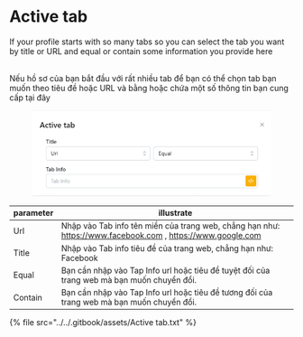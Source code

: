 # Active tab

If your profile starts with so many tabs so you can select the tab you want by title or URL and equal or contain some information you provide here

&#x20;\
Nếu hồ sơ của bạn bắt đầu với rất nhiều tab để bạn có thể chọn tab bạn muốn theo tiêu đề hoặc URL và bằng hoặc chứa một số thông tin bạn cung cấp tại đây



<figure><img src="../../.gitbook/assets/Active tab.png" alt=""><figcaption></figcaption></figure>

| parameter | illustrate                                                                                                  |
| --------- | ----------------------------------------------------------------------------------------------------------- |
| Url       | Nhập vào Tab info tên miền của trang web, chẳng hạn như: https://www.facebook.com , https://www.google.com  |
| Title     | Nhập vào Tab info tiêu đề của trang web, chẳng hạn như: Facebook                                            |
| Equal     | Bạn cần nhập vào Tap Info url hoặc tiêu đề tuyệt đối của trang web mà bạn muốn chuyển đổi.                  |
| Contain   | Bạn cần nhập vào Tap Info url hoặc tiêu đề tương đối của trang web mà bạn muốn chuyển đổi.                  |

{% file src="../../.gitbook/assets/Active tab.txt" %}
